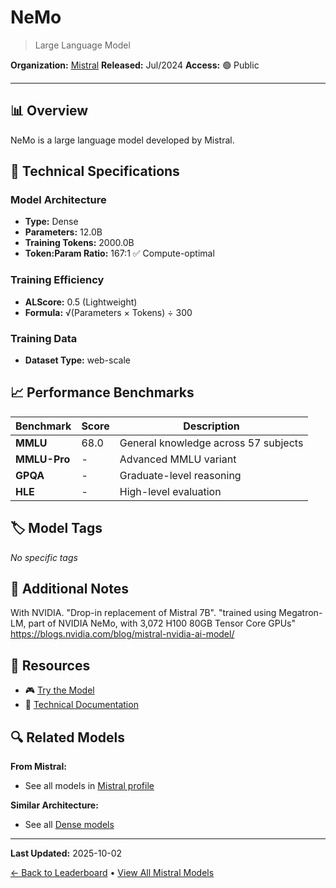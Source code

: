 # NeMo

> Large Language Model

**Organization:** [Mistral](../../labs/mistral.md)
**Released:** Jul/2024
**Access:** 🟢 Public

---

## 📊 Overview

NeMo is a large language model developed by Mistral.

## 🔧 Technical Specifications

### Model Architecture
- **Type:** Dense
- **Parameters:** 12.0B
- **Training Tokens:** 2000.0B
- **Token:Param Ratio:** 167:1 ✅ Compute-optimal

### Training Efficiency
- **ALScore:** 0.5 (Lightweight)
- **Formula:** √(Parameters × Tokens) ÷ 300

### Training Data
- **Dataset Type:** web-scale

## 📈 Performance Benchmarks

| Benchmark | Score | Description |
|-----------|-------|-------------|
| **MMLU** | 68.0 | General knowledge across 57 subjects |
| **MMLU-Pro** | - | Advanced MMLU variant |
| **GPQA** | - | Graduate-level reasoning |
| **HLE** | - | High-level evaluation |

## 🏷️ Model Tags

_No specific tags_

## 📝 Additional Notes

With NVIDIA. "Drop-in replacement of Mistral 7B". "trained using Megatron-LM, part of NVIDIA NeMo, with 3,072 H100 80GB Tensor Core GPUs" https://blogs.nvidia.com/blog/mistral-nvidia-ai-model/

## 🔗 Resources

- 🎮 [Try the Model](https://huggingface.co/mistralai/Mistral-Nemo-Base-2407)
- 📄 [Technical Documentation](https://mistral.ai/news/mistral-nemo/)

## 🔍 Related Models

**From Mistral:**
- See all models in [Mistral profile](../../labs/mistral.md)

**Similar Architecture:**
- See all [Dense models](../../architectures/dense.md)

---

**Last Updated:** 2025-10-02

[← Back to Leaderboard](../../README.md) • [View All Mistral Models](../../labs/mistral.md)

